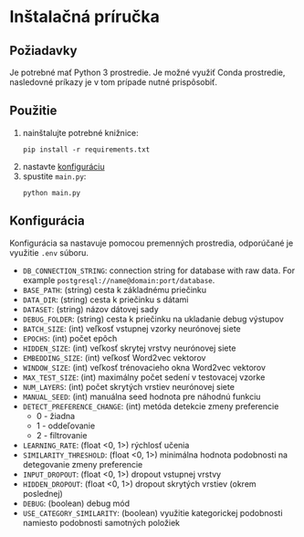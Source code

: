 # Inštalačná príručka

## Požiadavky

Je potrebné mať Python 3 prostredie. Je možné využiť Conda prostredie, nasledovné príkazy je v tom prípade nutné prispôsobiť.

## Použitie

1. nainštalujte potrebné knižnice:
    ```
    pip install -r requirements.txt
    ```
1. nastavte [konfiguráciu](#konfigurácia)
1. spustite `main.py`:
    ```
    python main.py
    ```

## Konfigurácia

Konfigurácia sa nastavuje pomocou premenných prostredia, odporúčané je využitie `.env` súboru.

- `DB_CONNECTION_STRING`: connection string for database with raw data. For example `postgresql://name@domain:port/database`.
- `BASE_PATH`: (string) cesta k základnému priečinku
- `DATA_DIR`: (string)  cesta k priečinku s dátami
- `DATASET`: (string) názov dátovej sady
- `DEBUG_FOLDER`: (string)  cesta k priečinku na ukladanie debug výstupov
- `BATCH_SIZE`: (int) veľkosť vstupnej vzorky neurónovej siete
- `EPOCHS`: (int) počet epôch
- `HIDDEN_SIZE`: (int) veľkosť skrytej vrstvy neurónovej siete
- `EMBEDDING_SIZE`: (int) veľkosť Word2vec vektorov
- `WINDOW_SIZE`: (int) veľkosť trénovacieho okna Word2vec vektorov
- `MAX_TEST_SIZE`: (int) maximálny počet sedení v testovacej vzorke
- `NUM_LAYERS`: (int) počet skrytých vrstiev neurónovej siete
- `MANUAL_SEED`: (int) manuálna seed hodnota pre náhodnú funkciu
- `DETECT_PREFERENCE_CHANGE`: (int) metóda detekcie zmeny preferencie
    - 0 - žiadna
    - 1 - oddeľovanie
    - 2 - filtrovanie
- `LEARNING_RATE`: (float <0, 1>) rýchlosť učenia
- `SIMILARITY_THRESHOLD`: (float <0, 1>) minimálna hodnota podobnosti na detegovanie zmeny preferencie
- `INPUT_DROPOUT`: (float <0, 1>) dropout vstupnej vrstvy
- `HIDDEN_DROPOUT`: (float <0, 1>) dropout skrytých vrstiev (okrem poslednej)
- `DEBUG`: (boolean) debug mód
- `USE_CATEGORY_SIMILARITY`: (boolean) využitie kategorickej podobnosti namiesto podobnosti samotných položiek